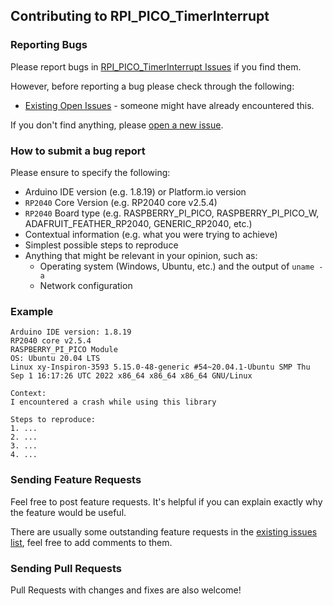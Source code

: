 ## Contributing to RPI_PICO_TimerInterrupt

### Reporting Bugs

Please report bugs in [RPI_PICO_TimerInterrupt Issues](https://github.com/khoih-prog/RPI_PICO_TimerInterrupt/issues) if you find them.

However, before reporting a bug please check through the following:

* [Existing Open Issues](https://github.com/khoih-prog/RPI_PICO_TimerInterrupt/issues) - someone might have already encountered this.

If you don't find anything, please [open a new issue](https://github.com/khoih-prog/RPI_PICO_TimerInterrupt/issues/new).

### How to submit a bug report

Please ensure to specify the following:

* Arduino IDE version (e.g. 1.8.19) or Platform.io version
* `RP2040` Core Version (e.g. RP2040 core v2.5.4)
* `RP2040` Board type (e.g. RASPBERRY_PI_PICO, RASPBERRY_PI_PICO_W, ADAFRUIT_FEATHER_RP2040, GENERIC_RP2040, etc.)
* Contextual information (e.g. what you were trying to achieve)
* Simplest possible steps to reproduce
* Anything that might be relevant in your opinion, such as:
  * Operating system (Windows, Ubuntu, etc.) and the output of `uname -a`
  * Network configuration


### Example

```
Arduino IDE version: 1.8.19
RP2040 core v2.5.4
RASPBERRY_PI_PICO Module
OS: Ubuntu 20.04 LTS
Linux xy-Inspiron-3593 5.15.0-48-generic #54~20.04.1-Ubuntu SMP Thu Sep 1 16:17:26 UTC 2022 x86_64 x86_64 x86_64 GNU/Linux

Context:
I encountered a crash while using this library

Steps to reproduce:
1. ...
2. ...
3. ...
4. ...
```
### Sending Feature Requests

Feel free to post feature requests. It's helpful if you can explain exactly why the feature would be useful.

There are usually some outstanding feature requests in the [existing issues list](https://github.com/khoih-prog/RPI_PICO_TimerInterrupt/issues?q=is%3Aopen+is%3Aissue+label%3Aenhancement), feel free to add comments to them.

### Sending Pull Requests

Pull Requests with changes and fixes are also welcome!

